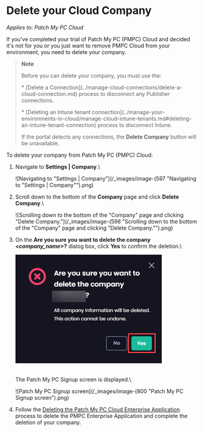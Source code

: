 # Delete your Cloud Company

_Applies to: Patch My PC Cloud_

If you've completed your trial of Patch My PC (PMPC) Cloud and decided it's not for you or you just want to remove PMPC Cloud from your environment, you need to delete your company.

> **Note**
>
> Before you can delete your company, you must use the:
>
> \* \[Delete a Connection]\(../manage-cloud-connections/delete-a-cloud-connection.md) process to disconnect any Publisher connections.
>
> \* \[Deleting an Intune tenant connection]\(../manage-your-environments-in-cloud/manage-cloud-intune-tenants.md#deleting-an-intune-tenant-connection) process to disconnect Intune.
>
> If the portal detects any connections, the **Delete Company** button will be unavailable.

To delete your company from Patch My PC (PMPC) Cloud:

1.  Navigate to **Settings | Company**.\\

    ![Navigating to "Settings | Company"](/_images/image-(597 "Navigating to \"Settings | Company\"").png)
2.  Scroll down to the bottom of the **Company** page and click **Delete Company**.\\

    ![Scrolling down to the bottom of the "Company" page and clicking "Delete Company."](/_images/image-(598 "Scrolling down to the bottom of the \"Company\" page and clicking \"Delete Company.\"").png)
3.  On the **Are you sure you want to delete the company <**_**company\_name**_**>?** dialog box, click **Yes** to confirm the deletion.\\

    ![](/_images/image-(799).png)

    \
    The Patch My PC Signup screen is displayed.\\

    ![Patch My PC Signup screen](/_images/image-(800 "Patch My PC Signup screen").png)
4. Follow the [Deleting the Patch My PC Cloud Enterprise Application](../delete-the-patch-my-pc-cloud-enterprise-application.md) process to delete the PMPC Enterprise Application and complete the deletion of your company.